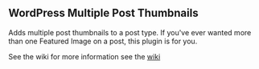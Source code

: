 WordPress Multiple Post Thumbnails
----

Adds multiple post thumbnails to a post type. If you've ever wanted more than one Featured Image on a post, this plugin is for you.

See the wiki for more information see the [wiki](wiki)